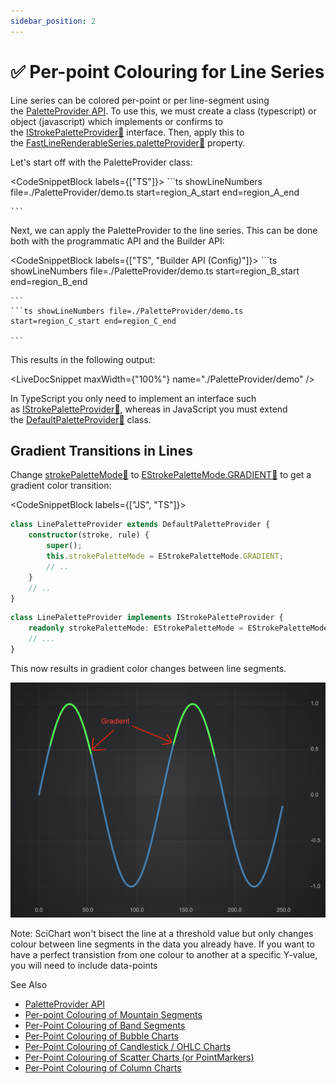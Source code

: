 ```yaml
---
sidebar_position: 2
---
```


# ✅ Per-point Colouring for Line Series

Line series can be colored per-point or per line-segment using the [PaletteProvider API](/docs/2d-charts/chart-types/palette-provider-api/palette-provider-api-overview/index.md). To use this, we must create a class (typescript) or object (javascript) which implements or confirms to the [IStrokePaletteProvider:blue_book:](https://www.scichart.com/documentation/js/current/typedoc/interfaces/istrokepaletteprovider.html) interface. Then, apply this to the [FastLineRenderableSeries.paletteProvider:blue_book:](https://www.scichart.com/documentation/js/current/typedoc/classes/baserenderableseries.html#paletteprovider) property.

Let's start off with the PaletteProvider class:

<CodeSnippetBlock labels={["TS"]}>
    ```ts showLineNumbers file=./PaletteProvider/demo.ts start=region_A_start end=region_A_end

    ```
</CodeSnippetBlock>

Next, we can apply the PaletteProvider to the line series. This can be done both with the programmatic API and the Builder API:

<CodeSnippetBlock labels={["TS", "Builder API (Config)"]}>
    ```ts showLineNumbers file=./PaletteProvider/demo.ts start=region_B_start end=region_B_end

    ```
    ```ts showLineNumbers file=./PaletteProvider/demo.ts start=region_C_start end=region_C_end

    ```

</CodeSnippetBlock>

This results in the following output:

<LiveDocSnippet maxWidth={"100%"} name="./PaletteProvider/demo" />

In TypeScript you only need to implement an interface such as [IStrokePaletteProvider:blue_book:](https://www.scichart.com/documentation/js/current/typedoc/interfaces/istrokepaletteprovider.html), whereas in JavaScript you must extend the [DefaultPaletteProvider:blue_book:](https://www.scichart.com/documentation/js/current/typedoc/classes/defaultpaletteprovider.html) class.

## Gradient Transitions in Lines

Change [strokePaletteMode:blue_book:](https://www.scichart.com/documentation/js/current/typedoc/classes/defaultpaletteprovider.html#strokepalettemode) to [EStrokePaletteMode.GRADIENT:blue_book:](https://www.scichart.com/documentation/js/current/typedoc/enums/estrokepalettemode.html) to get a gradient color transition:

<CodeSnippetBlock labels={["JS", "TS"]}>

```ts
class LinePaletteProvider extends DefaultPaletteProvider {
    constructor(stroke, rule) {
        super();
        this.strokePaletteMode = EStrokePaletteMode.GRADIENT;
        // ..
    }
    // ..
}
```

```ts
class LinePaletteProvider implements IStrokePaletteProvider {
    readonly strokePaletteMode: EStrokePaletteMode = EStrokePaletteMode.GRADIENT;
    // ...
}
```

</CodeSnippetBlock>



This now results in gradient color changes between line segments.

![](images/PaletteProvider_Line2.png)

Note: SciChart won't bisect the line at a threshold value but only changes colour between line segments in the data you already have. If you want to have a perfect transistion from one colour to another at a specific Y-value, you will need to include data-points

See Also

- [PaletteProvider API](/docs/2d-charts/chart-types/palette-provider-api/palette-provider-api-overview/index.md)
- [Per-point Colouring of Mountain Segments](/docs/2d-charts/chart-types/palette-provider-api/fast-mountain-renderable-series/index.md)
- [Per-Point Colouring of Band Segments](/docs/2d-charts/chart-types/palette-provider-api/fast-band-renderable-series/index.md)
- [Per-Point Colouring of Bubble Charts](/docs/2d-charts/chart-types/palette-provider-api/fast-bubble-renderable-series/index.md)
- [Per-Point Colouring of Candlestick / OHLC Charts](/docs/2d-charts/chart-types/palette-provider-api/fast-candlestick-ohlc-renderable-series/index.md)
- [Per-Point Colouring of Scatter Charts (or PointMarkers)](/docs/2d-charts/chart-types/palette-provider-api/xy-scatter-renderable-series/index.md)
- [Per-Point Colouring of Column Charts](/docs/2d-charts/chart-types/palette-provider-api/fast-column-renderable-series/index.md)
